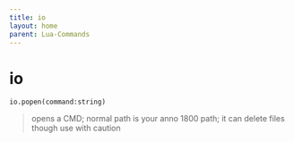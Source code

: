 ```yaml
---
title: io
layout: home
parent: Lua-Commands
---
```

# io
```io.popen(command:string)```
>opens a CMD; normal path is your anno 1800 path; it can delete files though use with caution